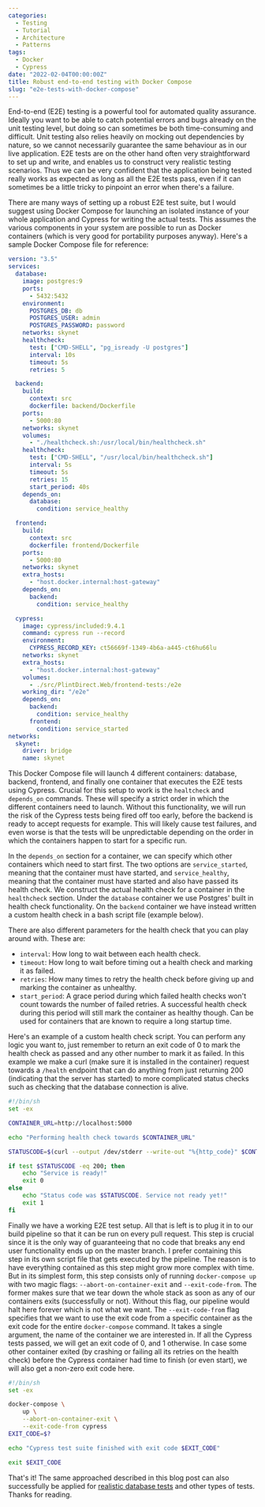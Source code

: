 ```yaml
---
categories:
  - Testing
  - Tutorial
  - Architecture
  - Patterns
tags:
  - Docker
  - Cypress
date: "2022-02-04T00:00:00Z"
title: Robust end-to-end testing with Docker Compose
slug: "e2e-tests-with-docker-compose"
---
```


End-to-end (E2E) testing is a powerful tool for automated quality assurance. Ideally you want to be able to catch potential errors and bugs already on the unit testing level, but doing so can sometimes be both time-consuming and difficult. Unit testing also relies heavily on mocking out dependencies by nature, so we cannot necessarily guarantee the same behaviour as in our live application. E2E tests are on the other hand often very straightforward to set up and write, and enables us to construct very realistic testing scenarios. Thus we can be very confident that the application being tested really works as expected as long as all the E2E tests pass, even if it can sometimes be a little tricky to pinpoint an error when there's a failure.

There are many ways of setting up a robust E2E test suite, but I would suggest using Docker Compose for launching an isolated instance of your whole application and Cypress for writing the actual tests. This assumes the various components in your system are possible to run as Docker containers (which is very good for portability purposes anyway). Here's a sample Docker Compose file for reference:

```yaml
version: "3.5"
services:
  database:
    image: postgres:9
    ports:
      - 5432:5432
    environment:
      POSTGRES_DB: db
      POSTGRES_USER: admin
      POSTGRES_PASSWORD: password
    networks: skynet
    healthcheck:
      test: ["CMD-SHELL", "pg_isready -U postgres"]
      interval: 10s
      timeout: 5s
      retries: 5

  backend:
    build:
      context: src
      dockerfile: backend/Dockerfile
    ports:
      - 5000:80
    networks: skynet
    volumes:
      - "./healthcheck.sh:/usr/local/bin/healthcheck.sh"
    healthcheck:
      test: ["CMD-SHELL", "/usr/local/bin/healthcheck.sh"]
      interval: 5s
      timeout: 5s
      retries: 15
      start_period: 40s
    depends_on:
      database:
        condition: service_healthy

  frontend:
    build:
      context: src
      dockerfile: frontend/Dockerfile
    ports:
      - 5000:80
    networks: skynet
    extra_hosts:
      - "host.docker.internal:host-gateway"
    depends_on:
      backend:
        condition: service_healthy

  cypress:
    image: cypress/included:9.4.1
    command: cypress run --record
    environment:
      CYPRESS_RECORD_KEY: ct56669f-1349-4b6a-a445-ct6hu66lu
    networks: skynet
    extra_hosts:
      - "host.docker.internal:host-gateway"
    volumes:
      - ./src/PlintDirect.Web/frontend-tests:/e2e
    working_dir: "/e2e"
    depends_on:
      backend:
        condition: service_healthy
      frontend:
        condition: service_started
networks:
  skynet:
    driver: bridge
    name: skynet
```

This Docker Compose file will launch 4 different containers: database, backend, frontend, and finally one container that executes the E2E tests using Cypress. Crucial for this setup to work is the `healtcheck` and `depends_on` commands. These will specify a strict order in which the different containers need to launch. Without this functionality, we will run the risk of the Cypress tests being fired off too early, before the backend is ready to accept requests for example. This will likely cause test failures, and even worse is that the tests will be unpredictable depending on the order in which the containers happen to start for a specific run.

In the `depends_on` section for a container, we can specify which other containers which need to start first. The two options are `service_started`, meaning that the container must have started, and `service_healthy`, meaning that the container must have started and also have passed its health check. We construct the actual health check for a container in the `healthcheck` section. Under the `database` container we use Postgres' built in health check functionality. On the `backend` container we have instead written a custom health check in a bash script file (example below).

There are also different parameters for the health check that you can play around with. These are:

- `interval`: How long to wait between each health check.
- `timeout`: How long to wait before timing out a health check and marking it as failed.
- `retries`: How many times to retry the health check before giving up and marking the container as unhealthy.
- `start_period`: A grace period during which failed health checks won't count towards the number of failed retries. A successful health check during this period will still mark the container as healthy though. Can be used for containers that are known to require a long startup time.

Here's an example of a custom health check script. You can perform any logic you want to, just remember to return an exit code of 0 to mark the health check as passed and any other number to mark it as failed. In this example we make a curl (make sure it is installed in the container) request towards a `/health` endpoint that can do anything from just returning 200 (indicating that the server has started) to more complicated status checks such as checking that the database connection is alive.

```sh
#!/bin/sh
set -ex

CONTAINER_URL=http://localhost:5000

echo "Performing health check towards $CONTAINER_URL"

STATUSCODE=$(curl --output /dev/stderr --write-out "%{http_code}" $CONTAINER_URL/health)

if test $STATUSCODE -eq 200; then
    echo "Service is ready!"
    exit 0
else
    echo "Status code was $STATUSCODE. Service not ready yet!"
    exit 1
fi
```

Finally we have a working E2E test setup. All that is left is to plug it in to our build pipeline so that it can be run on every pull request. This step is crucial since it is the only way of guaranteeing that no code that breaks any end user functionality ends up on the master branch. I prefer containing this step in its own script file that gets executed by the pipeline. The reason is to have everything contained as this step might grow more complex with time. But in its simplest form, this step consists only of running `docker-compose up` with two magic flags: `--abort-on-container-exit` and `--exit-code-from`. The former makes sure that we tear down the whole stack as soon as any of our containers exits (successfully or not). Without this flag, our pipeline would halt here forever which is not what we want. The `--exit-code-from` flag specifies that we want to use the exit code from a specific container as the exit code for the entire `docker-compose` command. It takes a single argument, the name of the container we are interested in. If all the Cypress tests passed, we will get an exit code of 0, and 1 otherwise. In case some other container exited (by crashing or failing all its retries on the health check) before the Cypress container had time to finish (or even start), we will also get a non-zero exit code here.

```sh
#!/bin/sh
set -ex

docker-compose \
    up \
    --abort-on-container-exit \
    --exit-code-from cypress
EXIT_CODE=$?

echo "Cypress test suite finished with exit code $EXIT_CODE"

exit $EXIT_CODE
```

That's it! The same approached described in this blog post can also successfully be applied for [realistic database tests](/dockerized-db-tests/) and other types of tests. Thanks for reading.

